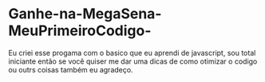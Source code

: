 # Ganhe-na-MegaSena-MeuPrimeiroCodigo-
Eu criei esse progama com o basico que eu aprendi de javascript, sou total iniciante então se você quiser me dar uma dicas de como otimizar o codigo ou outrs coisas também eu agradeço.  
